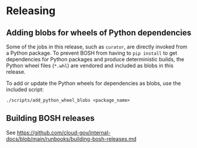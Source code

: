 # Releasing

## Adding blobs for wheels of Python dependencies

Some of the jobs in this release, such as `curator`, are directly invoked from
a Python package. To prevent BOSH from having to `pip install` to get dependencies
for Python packages and produce deterministic builds, the Python wheel files (`*.whl`)
are vendored and included as blobs in this release.

To add or update the Python wheels for dependencies as blobs, use the included
script:

```shell
./scripts/add_python_wheel_blobs <package_name>
```

## Building BOSH releases

See <https://github.com/cloud-gov/internal-docs/blob/main/runbooks/building-bosh-releases.md>
